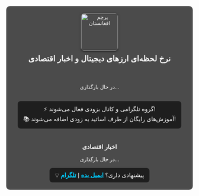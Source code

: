 <div id="crypto-news-widget" style="font-family:sans-serif; color:#fff; text-align:center; padding:20px; background:linear-gradient(rgba(0,0,0,0.7), rgba(0,0,0,0.7)), url('https://images.unsplash.com/photo-1627485044552-9942a2f0f153?auto=format&fit=crop&w=1950&q=80'); background-size:cover; border-radius:10px;">

  <header>
    <img src="https://upload.wikimedia.org/wikipedia/commons/5/5c/Flag_of_Afghanistan_%282004%E2%80%932021%29.svg" alt="پرچم افغانستان" style="width:100px; border-radius:8px; box-shadow:0 2px 6px rgba(0,0,0,0.5);">
    <h2 style="margin-top:10px;">نرخ لحظه‌ای ارزهای دیجیتال و اخبار اقتصادی</h2>
  </header>

  <div class="crypto-grid" style="display:flex; flex-wrap:wrap; justify-content:center; gap:15px; margin:20px 0;" id="crypto-grid">
    <div>در حال بارگذاری...</div>
  </div>

  <div style="margin:10px auto; font-size:16px; background:rgba(0,0,0,0.6); display:inline-block; padding:10px 15px; border-radius:8px;">
    ⚡ گروه تلگرامی و کانال بزودی فعال می‌شوند!<br>
    📚 آموزش‌های رایگان از طرف اساتید به زودی اضافه می‌شوند!
  </div>

  <h3 style="margin-top:30px;">اخبار اقتصادی</h3>
  <div id="news" style="margin-top:10px;">
    <div>در حال بارگذاری...</div>
  </div>

  <div style="margin-top:15px; font-size:16px; background:rgba(0,0,0,0.6); display:inline-block; padding:10px 15px; border-radius:8px;">
    💡 پیشنهادی داری؟  
    <a href="mailto:Bhack050@gmail.com" style="color:#00ccff; font-weight:bold;">ایمیل بده</a> | 
    <a href="https://t.me/h4mid_fx" target="_blank" style="color:#00ccff; font-weight:bold;">تلگرام</a>
  </div>

</div>

<script>
(async function(){
  const cryptoSymbols = [
    {name:"بیتکوین", binance:"BTCUSDT", logo:"https://cryptologos.cc/logos/bitcoin-btc-logo.png"},
    {name:"اتریوم", binance:"ETHUSDT", logo:"https://cryptologos.cc/logos/ethereum-eth-logo.png"},
    {name:"ترون", binance:"TRXUSDT", logo:"https://cryptologos.cc/logos/tron-trx-logo.png"},
    {name:"دوج", binance:"DOGEUSDT", logo:"https://cryptologos.cc/logos/dogecoin-doge-logo.png"},
    {name:"XRP", binance:"XRPUSDT", logo:"https://cryptologos.cc/logos/xrp-xrp-logo.png"}
  ];
  const fiatSymbols = [
    {name:"دلار آمریکا", code:"USD"},
    {name:"یورو", code:"EUR"},
    {name:"پوند", code:"GBP"}
  ];

  async function loadCrypto(){
    const grid = document.getElementById('crypto-grid');
    grid.innerHTML = '';
    for(let sym of cryptoSymbols){
      try{
        const resPrice = await fetch(`https://api.binance.com/api/v3/ticker/price?symbol=${sym.binance}`);
        const priceData = await resPrice.json();
        const price = parseFloat(priceData.price).toFixed(4);

        const res24h = await fetch(`https://api.binance.com/api/v3/ticker/24hr?symbol=${sym.binance}`);
        const changeData = await res24h.json();
        const change = parseFloat(changeData.priceChangePercent).toFixed(2);
        const cls = change >= 0 ? "color:#00ff00":"color:#ff3333";

        const card = document.createElement('div');
        card.style.background="rgba(0,0,0,0.7)";
        card.style.padding="10px";
        card.style.borderRadius="8px";
        card.style.width="120px";
        card.style.color="#fff";
        card.style.textAlign="center";
        card.style.boxShadow="0 2px 6px rgba(0,0,0,0.5)";
        card.style.margin="5px";
        card.innerHTML = `<img src="${sym.logo}" style="width:36px;height:36px;margin-bottom:5px;"><div>${sym.name}</div><div>${price} USDT</div><div style="${cls}">${change}%</div>`;
        grid.appendChild(card);
      }catch(e){ console.error(e); }
    }

    // نرخ ارزهای فیات
    try{
      const resFiat = await fetch('https://api.exchangerate.host/latest?base=USD&symbols=AFN,EUR,GBP');
      const dataFiat = await resFiat.json();
      const afnRateUSD = dataFiat.rates.AFN;
      const afnRateEUR = dataFiat.rates.AFN / dataFiat.rates.EUR;
      const afnRateGBP = dataFiat.rates.AFN / dataFiat.rates.GBP;

      for(let fiat of fiatSymbols){
        let priceAFN = fiat.code==="USD"?afnRateUSD.toFixed(2): fiat.code==="EUR"?afnRateEUR.toFixed(2): afnRateGBP.toFixed(2);
        const card = document.createElement('div');
        card.style.background="rgba(0,0,0,0.7)";
        card.style.padding="10px";
        card.style.borderRadius="8px";
        card.style.width="120px";
        card.style.color="#fff";
        card.style.textAlign="center";
        card.style.boxShadow="0 2px 6px rgba(0,0,0,0.5)";
        card.style.margin="5px";
        card.innerHTML = `<div>${fiat.name}</div><div>${priceAFN} AFN</div>`;
        grid.appendChild(card);
      }
    }catch(e){ console.error(e); }
  }
  loadCrypto();
  setInterval(loadCrypto,10000);

  // اخبار اقتصادی فارسی (rss2json)
  async function loadNews(){
    const rssUrl='https://www.farsnews.ir/rss/economy';
    const apiUrl=`https://api.rss2json.com/v1/api.json?rss_url=${encodeURIComponent(rssUrl)}`;
    try{
      const res = await fetch(apiUrl);
      const data = await res.json();
      const newsDiv=document.getElementById('news');
      newsDiv.innerHTML='';
      data.items.forEach(item=>{
        const div=document.createElement('div');
        div.style.background="rgba(255,255,255,0.85)";
        div.style.color="#000";
        div.style.padding="10px";
        div.style.margin="5px auto";
        div.style.borderRadius="6px";
        div.style.textAlign="right";
        div.style.maxWidth="800px";
        div.style.boxShadow="0 2px 6px rgba(0,0,0,0.2)";
        div.innerHTML=`<a href="${item.link}" target="_blank" style="text-decoration:none; color:#000; font-weight:bold;">${item.title}</a><div style="font-size:12px; color:#555;">${new Date(item.pubDate).toLocaleString('fa-IR')}</div>`;
        newsDiv.appendChild(div);
      });
    }catch(e){ console.error(e); document.getElementById('news').innerHTML='خطا در بارگذاری اخبار'; }
  }
  loadNews();
  setInterval(loadNews,5*60*1000);
})();
</script>
